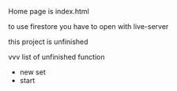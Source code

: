 Home page is index.html

to use firestore you have to open with live-server

this project is unfinished

vvv list of unfinished function
- new set
- start
